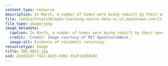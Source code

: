 ```yaml
---
content_type: resource
description: In March, a number of homes were being rebuilt by their owners.
file: /media/https%3A/open-learning-course-data-rc.s3.amazonaws.com/11-945-katrina-practicum-spring-2006/22e03137742164334d6c31af32d84b93_IMG_0013.jpg
file_type: image/jpeg
image_metadata:
  caption: In March, a number of homes were being rebuilt by their owners.
  credit: 'Credit: Image courtesy of MIT OpenCourseWare.'
  image-alt: Evidence of residents returning.
resourcetype: Image
title: IMG_0013.jpg
uid: 22e03137-7421-6433-4d6c-31af32d84b93
---
```

